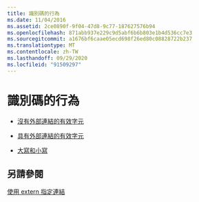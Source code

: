 ```yaml
---
title: 識別碼的行為
ms.date: 11/04/2016
ms.assetid: 2ce0890f-9f04-47d8-9c77-187627576b94
ms.openlocfilehash: 871abb937e229c9d5abf6b6b803e1b4d536cc7e3
ms.sourcegitcommit: a1676bf6caae05ecd698f26ed80c08828722b237
ms.translationtype: MT
ms.contentlocale: zh-TW
ms.lasthandoff: 09/29/2020
ms.locfileid: "91509297"
---
```

# <a name="behavior-of-identifiers"></a>識別碼的行為

- [沒有外部連結的有效字元](../c-language/significant-characters-without-external-linkage.md)

- [具有外部連結的有效字元](../c-language/significant-characters-with-external-linkage.md)

- [大寫和小寫](../c-language/uppercase-and-lowercase.md)

## <a name="see-also"></a>另請參閱

[使用 extern 指定連結](../cpp/extern-cpp.md)
